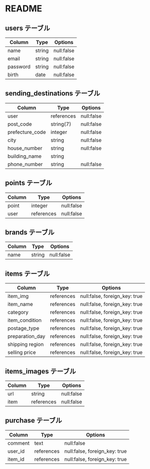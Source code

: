 # README


## users テーブル

| Column            | Type      | Options     |
| ---------------   | --------- | ----------- |
| name              | string    | null:false  |
| email             | string    | null:false  |
| password          | string    | null:false  |
| birth             | date      | null:false  |


## sending_destinations  テーブル

| Column                      | Type       | Options    |
| --------------------------- | ---------- | ---------- |
| user                        | references | null:false |
| post_code                   | string(7)  | null:false |
| prefecture_code             | integer    | null:false |
| city                        |	string     | null:false | 
| house_number                | string     | null:false | 
| building_name               | string     |            |
| phone_number                | string     | null:false | 


## points テーブル

| Column   | Type       | Options    |
| -------- | ---------- | ---------- |
| point    | integer    | null:false |
| user     | references | null:false |


## brands テーブル

| Column | Type       | Options       |
| ------ | ---------- | ------------- |
| name   | string     | null:false    |


## items テーブル

| Column             | Type        | Options                       |
| ------------------ | ----------- | ----------------------------- |
| item_img           | references  | null:false, foreign_key: true |
| item_name          | references  | null:false, foreign_key: true |
| category           | references  | null:false, foreign_key: true |
| item_condition     | references  | null:false, foreign_key: true |
| postage_type       | references  | null:false, foreign_key: true |
| preparation_day    | references  | null:false, foreign_key: true |
| shipping region    | references  | null:false, foreign_key: true |
| selling price      | references  | null:false, foreign_key: true |



## items_images テーブル

| Column   | Type       | Options    |
| -------- | ---------- | ---------- |
| url      | string     | null:false |
| item     | references | null:false |


## purchase テーブル

| Column     | Type       | Options                       |
| ---------- | ---------- | ----------------------------- |
| comment    | text       | null:false                    |
| user_id    | references | null:false, foreign_key: true |
| item_id    | references | null:false, foreign_key: true |

